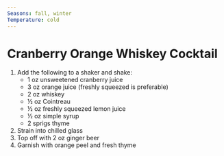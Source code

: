 ```yaml
---
Seasons: fall, winter
Temperature: cold
---
```

# Cranberry Orange Whiskey Cocktail

1. Add the following to a shaker and shake:
	- 1 oz unsweetened cranberry juice
	- 3 oz orange juice (freshly squeezed is preferable)
	- 2 oz whiskey
	- ½ oz Cointreau
	- ½ oz freshly squeezed lemon juice
	- ½ oz simple syrup
	- 2 sprigs thyme
2. Strain into chilled glass
3. Top off with 2 oz ginger beer
4. Garnish with orange peel and fresh thyme
